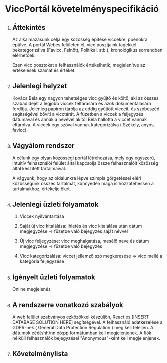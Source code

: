 # ViccPortál követelményspecifikáció

1. Áttekintés
   -
   Az alkalmazásunk célja egy közösség építése viccekre, poénokra épülve. A portál Webes felületen él, vicc posztjaink tagekkel bekategorizálva (Favicc, Felnőtt, Politikai, stb.), kronológikus sorrendben elérhetőek.

   Ezen vicc posztokat a felhasználók értékelhetik, megjelenítve az értékelések számát és értékét.

2. Jelenlegi helyzet 
   -
   Kovács Béla egy nagyon tehetséges vicc gyűjtő és költő, aki az összes szabadidejét a legjobb viccek feltárására és azok dokumentálására fordítja. Jelenleg papíron tárolja az eddig gyűjtött vicceit, és szóbeszéd segítségével bővíti a vicctárát. A füzetben a viccek a feljegyzés dátumával és annak a nevével akitől Béla hallotta a viccet vannak eltárolva. A viccek egy szóval vannak kategorizálva ( Székely, anyós, favicc).

2. Vágyálom rendszer
   -
   A célunk egy olyan közösségi portál létrehozása,
   mely egy egyszerű, intuitív felhasználói 
   felület által kapcsolja össze felhasználóit
   közösség által készített tartalmaival.

   A vágyunk, hogy az oldalunkra lépve szimpla görgetéssel
   eléri közösségünk összes tartalmát, könnyedén maga is
   hozzátehessen a tartalmakhoz, értékelje őket.



3. Jelenlegi üzleti folyamatok
   -
   1. Viccek nyilvántartása

   2. Saját új vicc kitalálása: ihletés és vicc kitalálása után dátum megjegyzése => füzetbe való bejegyzés saját névvel

   3. Új vicc feljegyzése: vicc meghalgatása, mesélő neve és dátum megjegyzése => füzetbe való bejegyzés

   4. Vicc kategorizálása: viccet jellemző szó megkeresése => vicc mellé a kategória feljegyzése

5. Igényelt üzleti folyamatok
   - 
   Online megjelenés

6. A rendszerre vonatkozó szabályok
   -
   A web felület szabványos ezközökkel készüljön, React és [INSERT DATABASE SOLUTION HERE] segítségével. A felhasználó adatkezelése a GDPR-nek ( General Data Protection Regulation ) meg kell feleljen. A dátumok éééé/hh/nn óó:pp formátumban kell megjelenjenek. A fiók nélküli felhasználók bejegyzései "Anonymous"-ként kell megjelenjenek.

7. Követelménylista
   -
